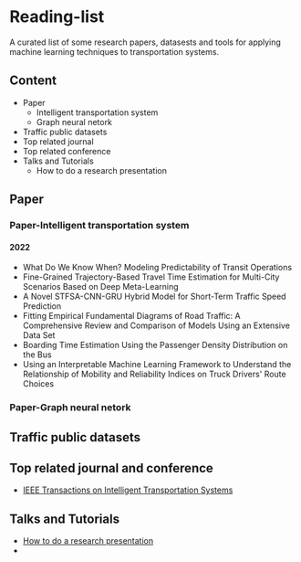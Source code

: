 # Reading-list
A curated list of some research papers, datasests and tools for applying machine learning techniques to transportation systems.
## Content
- Paper
  - Intelligent transportation system
  - Graph neural netork
- Traffic public datasets
- Top related journal 
- Top related conference
- Talks and Tutorials
  - How to do a research presentation
## Paper
### Paper-Intelligent transportation system
#### 2022
- What Do We Know When? Modeling Predictability of Transit Operations
- Fine-Grained Trajectory-Based Travel Time Estimation for Multi-City Scenarios Based on Deep Meta-Learning
- A Novel STFSA-CNN-GRU Hybrid Model for Short-Term Traffic Speed Prediction
- Fitting Empirical Fundamental Diagrams of Road Traffic: A Comprehensive Review and Comparison of Models Using an Extensive Data Set
- Boarding Time Estimation Using the Passenger Density Distribution on the Bus
- Using an Interpretable Machine Learning Framework to Understand the Relationship of Mobility and Reliability Indices on Truck Drivers' Route Choices
### Paper-Graph neural netork
## Traffic public datasets
## Top related journal and conference
- [IEEE Transactions on Intelligent Transportation Systems](https://ieeexplore.ieee.org/xpl/RecentIssue.jsp?punumber=6979)
## Talks and Tutorials
- [How to do a research presentation](https://www.microsoft.com/en-us/research/academic-program/give-great-research-talk/)
- 
